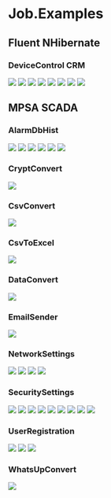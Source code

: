 # Job.Examples

## Fluent NHibernate

### DeviceControl CRM
![](Vladimir_Standard/DeviceControl/v.0.2.40/ScaleEntities.png?raw=true)
![](Vladimir_Standard/DeviceControl/v.0.2.40/ScaleEntity.png?raw=true)
![](Vladimir_Standard/DeviceControl/v.0.2.40/PluEntity.png?raw=true)
![](Vladimir_Standard/DeviceControl/v.0.2.40/TemplateEntities.png?raw=true)
![](Vladimir_Standard/DeviceControl/v.0.2.40/TemplateEntity.png?raw=true)
![](Vladimir_Standard/DeviceControl/v.0.2.40/TemplateResourceEntities.png?raw=true)
![](Vladimir_Standard/DeviceControl/v.0.2.40/ProductFacilityEntity.png?raw=true)
![](Vladimir_Standard/DeviceControl/v.0.2.40/WorkshopEntity.png?raw=true)


## MPSA SCADA

### AlarmDbHist
![](Active_Telecom_MPSA/AlarmDbHist/Main.png?raw=true)
![](Active_Telecom_MPSA/AlarmDbHist/Settings_1.png?raw=true)
![](Active_Telecom_MPSA/AlarmDbHist/Settings_2.png?raw=true)
![](Active_Telecom_MPSA/AlarmDbHist/Settings_3.png?raw=true)
![](Active_Telecom_MPSA/AlarmDbHist/Settings_4.png?raw=true)
![](Active_Telecom_MPSA/AlarmDbHist/Settings_5.png?raw=true)

### CryptConvert
![](Active_Telecom_MPSA/CryptConvert/Main.png?raw=true)

### CsvConvert
![](Active_Telecom_MPSA/CsvConvert/Main.png?raw=true)

### CsvToExcel
![](Active_Telecom_MPSA/CsvToExcel/Main.png?raw=true)

### DataConvert
![](Active_Telecom_MPSA/DataConvert/Main.png?raw=true)

### EmailSender
![](Active_Telecom_MPSA/EmailSender/Main.png?raw=true)

### NetworkSettings
![](Active_Telecom_MPSA/NetworkSettings/Main_1.png?raw=true)
![](Active_Telecom_MPSA/NetworkSettings/Main_2.png?raw=true)
![](Active_Telecom_MPSA/NetworkSettings/Main_3.png?raw=true)
![](Active_Telecom_MPSA/NetworkSettings/Main_4.png?raw=true)

### SecuritySettings
![](Active_Telecom_MPSA/SecuritySettings/Registry.png?raw=true)
![](Active_Telecom_MPSA/SecuritySettings/Files.png?raw=true)
![](Active_Telecom_MPSA/SecuritySettings/Registry_setup.png?raw=true)
![](Active_Telecom_MPSA/SecuritySettings/PPO.png?raw=true)
![](Active_Telecom_MPSA/SecuritySettings/MLGPO.png?raw=true)
![](Active_Telecom_MPSA/SecuritySettings/Load.png?raw=true)
![](Active_Telecom_MPSA/SecuritySettings/Services.png?raw=true)
![](Active_Telecom_MPSA/SecuritySettings/Troubleshooting.png?raw=true)
![](Active_Telecom_MPSA/SecuritySettings/PO.png?raw=true)

### UserRegistration
![](Active_Telecom_MPSA/UserRegistration/Main.png?raw=true)
![](Active_Telecom_MPSA/UserRegistration/Settings_groups.png?raw=true)
![](Active_Telecom_MPSA/UserRegistration/Settings_users.png?raw=true)

### WhatsUpConvert
![](Active_Telecom_MPSA/WhatsUpConvert/Main.png?raw=true)
